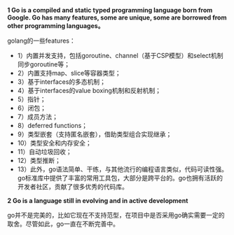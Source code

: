 **1 Go is a compiled and static typed programming language born from Google. Go has many features, some are unique, some are borrowed from other programming languages。**

golang的一些features： 

- 1）内置并发支持，包括goroutine、channel（基于CSP模型）和select机制同步goroutine等； 
- 2）内置支持map、slice等容器类型； 
- 3）基于interfaces的多态机制； 
- 4）基于interfaces的value boxing机制和反射机制； 
- 5）指针； 
- 6）闭包；
-  7）成员方法； 
-  8）deferred functions； 
-  9）类型嵌套（支持匿名嵌套），借助类型组合实现继承； 
-  10）类型安全和内存安全； 
-  11）自动垃圾回收； 
-  12）类型推断； 
-  13）此外，go语法简单、干练，与其他流行的编程语言类似，代码可读性强。go标准库中提供了丰富的常用工具包，大部分是跨平台的。go也拥有活跃的开发者社区，贡献了很多优秀的代码库。

**2 Go is a language still in evolving and in active development**

go并不是完美的，比如它现在不支持范型，在项目中是否采用go确实需要一定的取舍。尽管如此，go一直在不断完善中。




